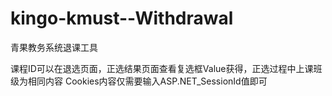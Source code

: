 # kingo-kmust--Withdrawal
青果教务系统退课工具

课程ID可以在退选页面，正选结果页面查看复选框Value获得，正选过程中上课班级为相同内容
Cookies内容仅需要输入ASP.NET_SessionId值即可

